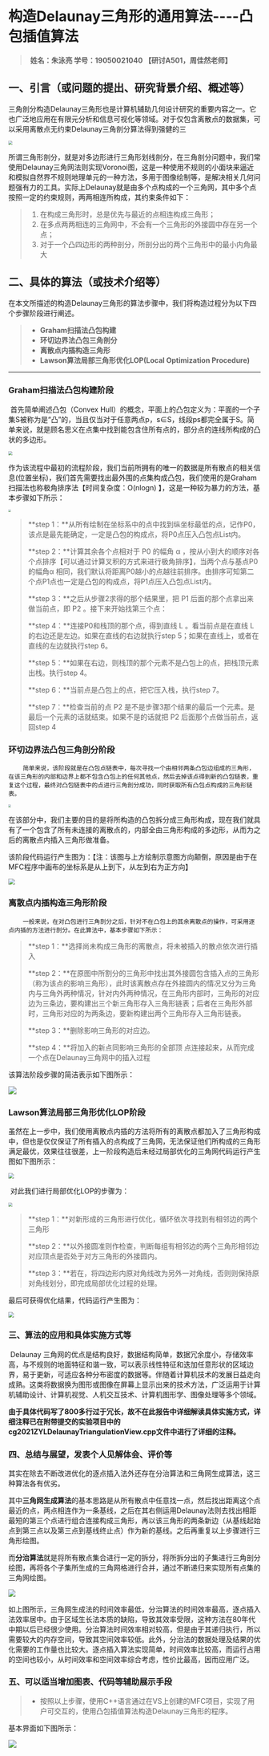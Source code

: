 # 构造Delaunay三角形的通用算法----凸包插值算法

> ​	**姓名：朱泳亮		学号：19050021040		  【研讨A501，周佳然老师】**

## 一、引言（或问题的提出、研究背景介绍、概述等）

​		三角剖分构造Delaunay三角形也是计算机辅助几何设计研究的重要内容之一。它也广泛地应用在有限元分析和信息可视化等领域。对于仅包含离散点的数据集，可以采用离散点无约束Delaunay三角剖分算法得到强健的三

<img src="https://github.com/Coeur-Bleu/cg2021ZYLDelaunayTriangulation/blob/ba2cfa4ef389a55197c7667123f60add812c421f/pictures/001.jpg" style="zoom:50%;" />

​		所谓三角形剖分，就是对多边形进行三角形划线剖分，在三角剖分问题中，我们常使用Delaunay三角网法则实现Voronoi图，这是一种使用不规则的小面块来逼近和模拟自然界不规则地理单元的一种方法，多用于图像绘制等，是解决相关几何问题强有力的工具。实际上Delaunay就是由多个点构成的一个三角网，其中多个点按照一定的约束规则，两两相连所构成，其约束条件如下：

> 1. 在构成三角形时，总是优先与最近的点相连构成三角形；
> 2. 在多点两两相连的三角网中，不会有一个三角形的外接圆中存在另一个点；
> 3. 对于一个凸四边形的两种剖分，所剖分出的两个三角形中的最小内角最大



## 二、具体的算法（或技术介绍等）

​		在本文所描述的构造Delaunay三角形的算法步骤中，我们将构造过程分为以下四个步骤阶段进行阐述。

> - **Graham扫描法凸包构建**
> - **环切边界法凸包三角剖分**
> - **离散点内插构造三角形**
> - **Lawson算法局部三角形优化LOP(Local Optimization Procedure)**

------

### Graham扫描法凸包构建阶段

​		首先简单阐述凸包（Convex Hull）的概念，平面上的凸包定义为：平面的一个子集S被称为是“凸”的，当且仅当对于任意两点p，s∈S，线段ps都完全属于S。简单来说，就是顾名思义在点集中找到能包含住所有点的，部分点的连线所构成的凸状的多边形。

<img src="https://github.com/Coeur-Bleu/cg2021ZYLDelaunayTriangulation/blob/ba2cfa4ef389a55197c7667123f60add812c421f/pictures/003.jpg" style="zoom: 50%;" />

​		作为该流程中最初的流程阶段，我们当前所拥有的唯一的数据是所有散点的相关信息(位置坐标)，我们首先需要找出最外围的点集构成凸包，我们使用的是Graham扫描法也称极角排序法【时间复杂度：O(nlogn) 】，这是一种较为暴力的方法，基本步骤如下所示：

<img src="https://github.com/Coeur-Bleu/cg2021ZYLDelaunayTriangulation/blob/ba2cfa4ef389a55197c7667123f60add812c421f/pictures/004.jpg" style="zoom: 33%;" />

> **step 1：**从所有绘制在坐标系中的点中找到纵坐标最低的点，记作P0，该点是最先能确定，一定是凸包的构成点，将P0点压入凸包点List内。
>
> **step 2：**计算其余各个点相对于 P0 的幅角 α ，按从小到大的顺序对各个点排序【可以通过计算叉积的方式来进行极角排序】，当两个点与基点P0的幅角α 相同，我们默认将距离P0越小的点越往前排序。由排序可知第二个点P1点也一定是凸包的构成点，将P1点压入凸包点List内。
>
> **step 3：**之后从步骤2求得的那个结果里，把 P1 后面的那个点拿出来做当前点，即 P2 。接下来开始找第三个点：
>
> **step 4：**连接P0和栈顶的那个点，得到直线 L 。看当前点是在直线 L 的右边还是左边。如果在直线的右边就执行step 5；如果在直线上，或者在直线的左边就执行step 6。
>
> **step 5：**如果在右边，则栈顶的那个元素不是凸包上的点，把栈顶元素出栈。执行step 4。
>
> **step 6：**当前点是凸包上的点，把它压入栈，执行step 7。
>
> **step 7：**检查当前的点 P2 是不是步骤3那个结果的最后一个元素。是最后一个元素的话就结束。如果不是的话就把 P2 后面那个点做当前点，返回step 4

### 环切边界法凸包三角剖分阶段

 		简单来说，该阶段就是在凸包点链表中，每次寻找一个由相邻两条凸包边组成的三角形，在该三角形的内部和边界上都不包含凸包上的任何其他点，然后去掉该点得到新的凸包链表，重复这个过程，最终对凸包链表中的点进行三角剖分成功，同时获取所有凸包点构成的三角形链表。

<img src="https://github.com/Coeur-Bleu/cg2021ZYLDelaunayTriangulation/blob/ba2cfa4ef389a55197c7667123f60add812c421f/pictures/005.jpg" style="zoom: 33%;" />

​		在该部分中，我们主要的目的是将所构造的凸包拆分成三角形构成，现在我们就具有了一个包含了所有未连接的离散点的，内部全由三角形构成的多边形，从而为之后的离散点内插入三角形做准备。

​		该阶段代码运行产生图为：【注：该图与上方绘制示意图方向颠倒，原因是由于在MFC程序中画布的坐标系是从上到下，从左到右为正方向】

<img src="https://github.com/Coeur-Bleu/cg2021ZYLDelaunayTriangulation/blob/ba2cfa4ef389a55197c7667123f60add812c421f/pictures/009.png" style="zoom: 80%;" />

### 离散点内插构造三角形阶段

 		一般来说，在对凸包进行三角剖分之后，针对不在凸包上的其余离散点的操作，可采用逐点内插的方法进行剖分。在此算法中，基本步骤如下所示：

> **step 1：**选择尚未构成三角形的离散点，将未被插入的散点依次进行插入
>
> **step 2：**在原图中所割分的三角形中找出其外接圆包含插入点的三角形（称为该点的影响三角形），此时该离散点存在外接圆内的情况又分为三角内与三角外两种情况，针对内外两种情况，在三角形内部时，三角形的对应边为三条边，要构建出三个新三角形存入三角形链表；后者在三角形外部时，三角形对应的为两条边，要新构建出两个三角形存入三角形链表。
>
> **step 3：**删除影响三角形的对应边。
>
> **step 4：**将加入的新点同影响三角形的全部顶 点连接起来，从而完成一个点在Delaunay三角网中的插入过程

该算法阶段步骤的简洁表示如下图所示：

![](https://github.com/Coeur-Bleu/cg2021ZYLDelaunayTriangulation/blob/ba2cfa4ef389a55197c7667123f60add812c421f/pictures/002.png)

### Lawson算法局部三角形优化LOP阶段

​		虽然在上一步中，我们使用离散点内插的方法将所有的离散点都加入了三角形构成中，但也是仅仅保证了所有插入的点构成了三角网，无法保证他们所构成的三角形满足最优，效果往往很差，上一阶段构造后未经过局部优化的三角网代码运行产生图如下图所示：

<img src="https://github.com/Coeur-Bleu/cg2021ZYLDelaunayTriangulation/blob/ba2cfa4ef389a55197c7667123f60add812c421f/pictures/006.png" style="zoom: 67%;" />

​		对此我们进行局部优化LOP的步骤为：

<img src="https://github.com/Coeur-Bleu/cg2021ZYLDelaunayTriangulation/blob/ba2cfa4ef389a55197c7667123f60add812c421f/pictures/007.jpg" style="zoom:50%;" />

> **step 1：**对新形成的三角形进行优化，循环依次寻找到有相邻边的两个三角形
>
> **step 2：**以外接圆准则作检查，判断每组有相邻边的两个三角形相邻边对应顶点是否处于对方三角形的外接圆内。
>
> **step 3：**若在，将四边形内原对角线改为另外一对角线，否则则保持原对角线划分，即完成局部优化过程的处理。

最后可获得优化结果，代码运行产生图为：

<img src="https://github.com/Coeur-Bleu/cg2021ZYLDelaunayTriangulation/blob/ba2cfa4ef389a55197c7667123f60add812c421f/pictures/008.png" style="zoom: 67%;" />



### 三、算法的应用和具体实施方式等

​		Delaunay 三角网的优点是结构良好，数据结构简单，数据冗余度小，存储效率高，与不规则的地面特征和谐一致，可以表示线性特征和迭加任意形状的区域边界，易于更新，可适应各种分布密度的数据等。伴随着计算机技术的发展日益走向成熟。这类将数据换为图形或图像在屏幕上显示出来的技术方法，广泛运用于计算机辅助设计、计算机视觉、人机交互技术、计算机图形学、图像处理等多个领域。

​		**由于具体代码写了800多行过于冗长，故不在此报告中详细解读具体实施方式，详细注释已在附带提交的实验项目中的cg2021ZYLDelaunayTriangulationView.cpp文件中进行了详细的注释。**



### 四、总结与展望，发表个人见解体会、评价等

​		其实在除去不断改进优化的逐点插入法外还存在分治算法和三角网生成算法，这三种算法各有优劣。

​		其中**三角网生成算法**的基本思路是从所有散点中任意找一点，然后找出距离这个点最近的点，两点相连作为一条基线，之后在其右侧运用Delaunay法则去找出相距最短的第三个点进行组合连接构成三角形，再以该三角形的两条新边（从基线起始点到第三点以及第三点到基线终止点）作为新的基线。之后再重复以上步骤进行三角形绘图。

​		而**分治算法**就是将所有散点集合进行一定的拆分，将所拆分出的子集进行三角剖分绘图，再将各个子集所生成的三角网格进行合并，通过不断递归来实现所有点集的三角网绘图。

<img src="https://github.com/Coeur-Bleu/cg2021ZYLDelaunayTriangulation/blob/ba2cfa4ef389a55197c7667123f60add812c421f/pictures/009.png" style="zoom:90%;" />

​		如上图所示，三角网生成法的时间效率最低，分治算法的时间效率最高，逐点插入法效率居中。由于区域生长法本质的缺陷，导致其效率受限，这种方法在80年代中期以后已经很少使用。分治算法时间效率相对较高，但是由于其递归执行，所以需要较大的内存空间，导致其空间效率较低。此外，分治法的数据处理及结果的优化需要的工作量也比较大。逐点插入算法实现简单，时间效率比较高，而运行占用的空间也较小，从时间效率和空间效率综合考虑，性价比最高，因而应用广泛。

### 五、可以适当增加图表、代码等辅助展示手段

> - ​	按照以上步骤，使用C++语言通过在VS上创建的MFC项目，实现了用户可交互的，使用凸包插值算法构造Delaunay三角形的程序。

基本界面如下图所示：

![](https://github.com/Coeur-Bleu/cg2021ZYLDelaunayTriangulation/blob/ba2cfa4ef389a55197c7667123f60add812c421f/pictures/011.png)
